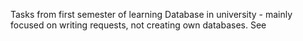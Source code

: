 Tasks from first semester of learning Database in university - mainly focused on writing requests, not creating own databases. See 
